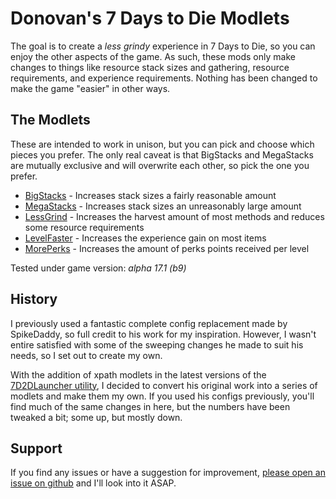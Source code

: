 # Donovan's 7 Days to Die Modlets

The goal is to create a _less grindy_ experience in 7 Days to Die, so you can enjoy the other aspects of the game. As such, these mods only make changes to things like resource stack sizes and gathering, resource requirements, and experience requirements. Nothing has been changed to make the game "easier" in other ways.

## The Modlets

These are intended to work in unison, but you can pick and choose which pieces you prefer. The only real caveat is that BigStacks and MegaStacks are mutually exclusive and will overwrite each other, so pick the one you prefer.

- [BigStacks](https://github.com/dyoung522/donovan-7d2d-modlets/tree/master/donovan-bigstacks) - Increases stack sizes a fairly reasonable amount
- [MegaStacks](https://github.com/dyoung522/donovan-7d2d-modlets/tree/master/donovan-megastacks) - Increases stack sizes an unreasonably large amount
- [LessGrind](https://github.com/dyoung522/donovan-7d2d-modlets/tree/master/donovan-lessgrind) - Increases the harvest amount of most methods and reduces some resource requirements
- [LevelFaster](https://github.com/dyoung522/donovan-7d2d-modlets/tree/master/donovan-levelfaster) - Increases the experience gain on most items
- [MorePerks](https://github.com/dyoung522/donovan-7d2d-modlets/tree/master/donovan-moreperks) - Increases the amount of perks points received per level

Tested under game version: _alpha 17.1 (b9)_

## History

I previously used a fantastic complete config replacement made by SpikeDaddy, so full credit to his work for my inspiration. However, I wasn't entire satisfied with some of the sweeping changes he made to suit his needs, so I set out to create my own.

With the addition of xpath modlets in the latest versions of the [7D2DLauncher utility](http://7d2dmodlauncher.org/7D2DModLauncher.html), I decided to convert his original work into a series of modlets and make them my own. If you used his configs previously, you'll find much of the same changes in here, but the numbers have been tweaked a bit; some up, but mostly down.

## Support

If you find any issues or have a suggestion for improvement, [please open an issue on github](https://github.com/dyoung522/donovan-7d2d-modlets/issues) and I'll look into it ASAP.
